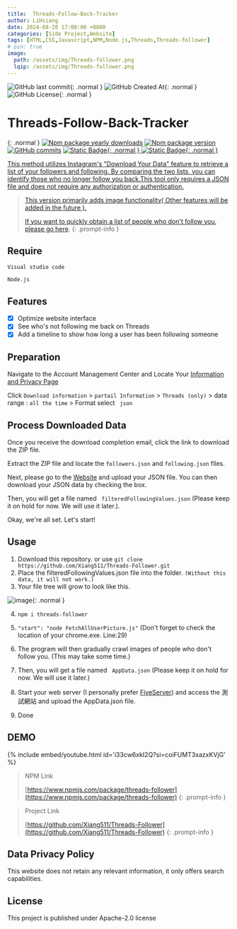 ```yaml
---
title:  Threads-Follow-Back-Tracker
author: LiHsiang
date: 2024-08-20 17:00:00 +0800
categories: [Side Project,Website]
tags: [HTML,CSS,Javascript,NPM,Node.js,Threads,Threads-follower]
# pin: true
image:
  path: /assets/img/Threads-follower.png
  lqip: /assets/img/Threads-follower.png
---
```


![GitHub last commit](https://img.shields.io/github/last-commit/Xiang511/Threads-follower?display_timestamp=committer&style=for-the-badge){: .normal } ![GitHub Created At](https://img.shields.io/github/created-at/Xiang511/Threads-follower?style=for-the-badge){: .normal } ![GitHub License](https://img.shields.io/github/license/Xiang511/Threads-follower?style=for-the-badge){: .normal } 


# Threads-Follow-Back-Tracker 

<img src="https://hits.dwyl.com/Xiang511/Instagram-Follow-Back-Tracker.svg?style=flat-square" alt="">{: .normal } [![Npm package yearly downloads](https://badgen.net/npm/dy/threads-follower)](https://npmjs.com/package/threads-follower) [![Npm package version](https://badgen.net/npm/v/threads-follower)](https://npmjs.com/package/threads-follower) [![GitHub commits](https://badgen.net/github/commits/xiang511/threads-follower)](https://GitHub.com/xiang511/threads-follower/commit/) <a href="https://github.com/Xiang511/Threads-Follower">![Static Badge](https://img.shields.io/badge/NPM-demo?style=flat&logo=npm&color=red){: .normal } <a href="https://github.com/Xiang511/Threads-Follower">![Static Badge](https://img.shields.io/badge/Github-demo?style=flat&logo=github&color=%23000){: .normal } 

This method utilizes Instagram's "Download Your Data" feature to retrieve a list of your followers and following. By comparing the two lists, you can identify those who no longer follow you back.This tool only requires a JSON file and does not require any authorization or authentication. 


> This version primarily adds image functionality( Other features will be added in the future ).
>
> If you want to quickly obtain a list of people who don't follow you, please go [here](https://xiang511.com/Instagram-Follow-Back-Tracker/threads.html).
{: .prompt-info }

## Require
```Visual studio code``` 

```Node.js```


## Features

- [x] Optimize website interface
- [x] See who's not following me back on Threads
- [x] Add a timeline to show how long a user has been following someone

## Preparation

Navigate to the Account Management Center and Locate Your [Information and Privacy Page](https://accountscenter.instagram.com/info_and_permissions/)

Click ``` Download information ```  > ``` partail Information ``` > ``` Threads (only) ``` > data range : ``` all the time ``` > Format select ``` json``` 

## Process Downloaded Data

Once you receive the download completion email, click the link to download the ZIP file.

Extract the ZIP file and locate the ```followers.json``` and ```following.json``` files.

Next, please go to  the [Website](https://xiang511.com/Instagram-Follow-Back-Tracker/threads.html)  and upload your JSON file. You can then download your JSON data by checking the box.

Then, you will get a file named ``` filteredFollowingValues.json``` (Please keep it on hold for now. We will use it later.).

Okay, we're all set. Let's start!


## Usage

1. Download this repository.  or use ``` git clone https://github.com/Xiang511/Threads-Follower.git ``` 
2. Place the filteredFollowingValues.json file into the folder. ``` (Without this data, it will not work.) ```
3. Your file tree will grow to look like this.
   
![image](https://github.com/user-attachments/assets/3e349d82-453b-49b1-b1d9-77fd80cf0f08){: .normal }





4. ``` npm i threads-follower ```
   
5. ``` "start": "node FetchAllUserPicture.js" ``` (Don't forget to check the location of your chrome.exe. Line:29)
   
6. The program will then gradually crawl images of people who don't follow you. (This may take some time.)
   
7. Then, you will get a file named ``` AppData.json``` (Please keep it on hold for now. We will use it later.)
    
8. Start your web server (I personally prefer [FiveServer](https://marketplace.visualstudio.com/items?itemName=yandeu.five-server)) and access the 測試網站 and upload the AppData.json file.
  
9. Done

## DEMO

{% include embed/youtube.html id='i33cw6xkI2Q?si=coiFUMT3xazxKVjG' %}


> NPM  Link
>
> [https://www.npmjs.com/package/threads-follower](https://www.npmjs.com/package/threads-follower)
{: .prompt-info }

> Project Link
>
> [https://github.com/Xiang511/Threads-Follower](https://github.com/Xiang511/Threads-Follower)
{: .prompt-info }



## Data Privacy Policy

This website does not retain any relevant information, it only offers search capabilities.


## License

This project is published under Apache-2.0 license

